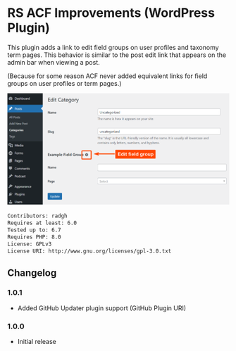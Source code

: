 # RS ACF Improvements (WordPress Plugin)

This plugin adds a link to edit field groups on user profiles and 
taxonomy term pages. This behavior is similar to the post edit link 
that appears on the admin bar when viewing a post.

(Because for some reason ACF never added equivalent links for field 
groups on user profiles or term pages.)

![Screenshot showing a field group link on a category page](screenshot.png)

```
Contributors: radgh
Requires at least: 6.0
Tested up to: 6.7
Requires PHP: 8.0
License: GPLv3
License URI: http://www.gnu.org/licenses/gpl-3.0.txt
```

## Changelog

### 1.0.1
* Added GitHub Updater plugin support (GitHub Plugin URI)

### 1.0.0
* Initial release
